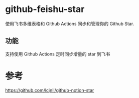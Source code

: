 # github-feishu-star

使用飞书多维表格和 Github Actions 同步和管理你的 Github Star.

## 功能

支持使用 Github Actions 定时同步增量的 star 到飞书

# 参考

https://github.com/lcjnil/github-notion-star
